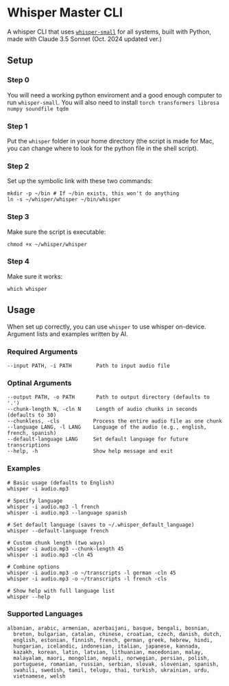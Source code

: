 # Whisper Master CLI
A whisper CLI  that uses [`whisper-small`](https://huggingface.co/openai/whisper-small) for all systems, built with Python, made with Claude 3.5 Sonnet (Oct. 2024 updated ver.)
## Setup
### Step 0
You will need a working python enviroment and a good enough computer to run `whisper-small`.
You will also need to install `torch transformers librosa numpy soundfile tqdm`
### Step 1
Put the `whisper` folder in your home directory (the script is made for Mac, you can change where to look for the python file in the shell script).
### Step 2
Set up the symbolic link with these two commands:
```shell
mkdir -p ~/bin # If ~/bin exists, this won't do anything
ln -s ~/whisper/whisper ~/bin/whisper
```
### Step 3
Make sure the script is executable:
```shell
chmod +x ~/whisper/whisper
```
### Step 4
Make sure it works:
```shell
which whisper
```
## Usage
When set up correctly, you can use `whisper` to use whisper on-device.
Argument lists and examples written by AI.
### Required Arguments
```shell
--input PATH, -i PATH        Path to input audio file
```
### Optinal Arguments
```shell
--output PATH, -o PATH       Path to output directory (defaults to '.')
--chunk-length N, -cln N     Length of audio chunks in seconds (defaults to 30)
--chunkless, -cls           Process the entire audio file as one chunk
--language LANG, -l LANG    Language of the audio (e.g., english, french, spanish)
--default-language LANG     Set default language for future transcriptions
--help, -h                  Show help message and exit
```
### Examples
```shell
# Basic usage (defaults to English)
whisper -i audio.mp3

# Specify language
whisper -i audio.mp3 -l french
whisper -i audio.mp3 --language spanish

# Set default language (saves to ~/.whisper_default_language)
whisper --default-language french

# Custom chunk length (two ways)
whisper -i audio.mp3 --chunk-length 45
whisper -i audio.mp3 -cln 45

# Combine options
whisper -i audio.mp3 -o ~/transcripts -l german -cln 45
whisper -i audio.mp3 -o ~/transcripts -l french -cls

# Show help with full language list
whisper --help
```
### Supported Languages
```shell
albanian, arabic, armenian, azerbaijani, basque, bengali, bosnian,
  breton, bulgarian, catalan, chinese, croatian, czech, danish, dutch,
  english, estonian, finnish, french, german, greek, hebrew, hindi,
  hungarian, icelandic, indonesian, italian, japanese, kannada,
  kazakh, korean, latin, latvian, lithuanian, macedonian, malay,
  malayalam, maori, mongolian, nepali, norwegian, persian, polish,
  portuguese, romanian, russian, serbian, slovak, slovenian, spanish,
  swahili, swedish, tamil, telugu, thai, turkish, ukrainian, urdu,
  vietnamese, welsh
```
